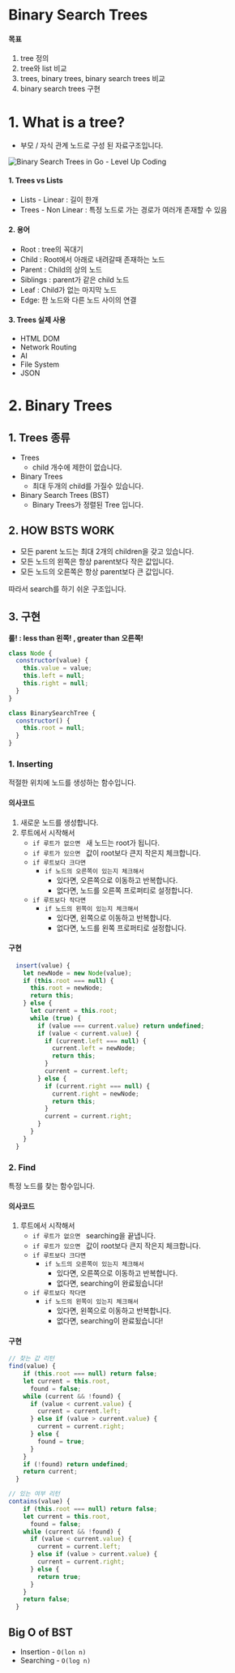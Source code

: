 # Binary Search Trees

#### 목표

1. tree 정의
2. tree와 list 비교
3. trees, binary trees, binary search trees 비교
4. binary search trees 구현

# 1. What is a tree?

* 부모 / 자식 관계 노드로 구성 된 자료구조입니다.

![Binary Search Trees in Go - Level Up Coding](https://miro.medium.com/max/417/1*h8w4gpvpx5_n1kvhzWE0Fw.png)

#### 1. Trees vs Lists

* Lists - Linear : 길이 한개
* Trees - Non Linear : 특정 노드로 가는 경로가 여러개 존재할 수 있음

#### 2. 용어

* Root : tree의 꼭대기
* Child : Root에서 아래로 내려갈때 존재하는 노드
* Parent : Child의 상의 노드
* Siblings : parent가 같은 child 노드
* Leaf : Child가 없는 마지막 노드
* Edge: 한 노드와 다른 노드 사이의 연결

#### 3. Trees 실제 사용

* HTML DOM
* Network Routing
* AI
* File System
* JSON

# 2. Binary Trees

## 1. Trees 종류

* Trees 
  * child 개수에 제한이 없습니다.
* Binary Trees
  * 최대 두개의 child를 가질수 있습니다.
* Binary Search Trees (BST)
  * Binary Trees가 정렬된 Tree 입니다.

## 2. HOW BSTS WORK

* 모든 parent 노드는 최대 2개의 children을 갖고 있습니다.
* 모든 노드의 왼쪽은 항상 parent보다 작은 값입니다.
* 모든 노드의 오른쪽은 항상 parent보다 큰 값입니다.

따라서 search를 하기 쉬운 구조입니다.

## 3. 구현

**룰! : less than 왼쪽! , greater than 오른쪽!**

```javascript
class Node {
  constructor(value) {
    this.value = value;
    this.left = null;
    this.right = null;
  }
}

class BinarySearchTree {
  constructor() {
    this.root = null;
  }
}
```

### 1. Inserting

적절한 위치에 노드를 생성하는 함수입니다.

#### 의사코드

1. 새로운 노드를 생성합니다.
2. 루트에서 시작해서
   * `if 루트가 없으면 ` 새 노드는 root가 됩니다.
   * `if 루트가 있으면 ` 값이 root보다 큰지 작은지 체크합니다.
   * `if 루트보다 크다면` 
     * `if 노드의 오른쪽이 있는지 체크해서`
       * 있다면, 오른쪽으로 이동하고 반복합니다.
       * 없다면, 노드를 오른쪽 프로퍼티로 설정합니다.
   * `if 루트보다 작다면`
     * `if 노드의 왼쪽이 있는지 체크해서`
       * 있다면, 왼쪽으로 이동하고 반복합니다.
       * 없다면, 노드를 왼쪽 프로퍼티로 설정합니다.

#### 구현

```javascript
  insert(value) {
    let newNode = new Node(value);
    if (this.root === null) {
      this.root = newNode;
      return this;
    } else {
      let current = this.root;
      while (true) {
        if (value === current.value) return undefined;
        if (value < current.value) {
          if (current.left === null) {
            current.left = newNode;
            return this;
          }
          current = current.left;
        } else {
          if (current.right === null) {
            current.right = newNode;
            return this;
          }
          current = current.right;
        }
      }
    }
  }
```



### 2. Find

특정 노드를 찾는 함수입니다.

#### 의사코드

1. 루트에서 시작해서
   - `if 루트가 없으면 ` searching을 끝냅니다.
   - `if 루트가 있으면 ` 값이 root보다 큰지 작은지 체크합니다.
   - `if 루트보다 크다면` 
     - `if 노드의 오른쪽이 있는지 체크해서`
       - 있다면, 오른쪽으로 이동하고 반복합니다.
       - 없다면, searching이 완료됬습니다!
   - `if 루트보다 작다면`
     - `if 노드의 왼쪽이 있는지 체크해서`
       - 있다면, 왼쪽으로 이동하고 반복합니다.
       - 없다면, searching이 완료됬습니다!

#### 구현

```javascript
// 찾는 값 리턴
find(value) {
    if (this.root === null) return false;
    let current = this.root,
      found = false;
    while (current && !found) {
      if (value < current.value) {
        current = current.left;
      } else if (value > current.value) {
        current = current.right;
      } else {
        found = true;
      }
    }
    if (!found) return undefined;
    return current;
  }

// 있는 여부 리턴
contains(value) {
    if (this.root === null) return false;
    let current = this.root,
      found = false;
    while (current && !found) {
      if (value < current.value) {
        current = current.left;
      } else if (value > current.value) {
        current = current.right;
      } else {
        return true;
      }
    }
    return false;
  }
```

## Big O of BST

* Insertion - `O(lon n)`
* Searching - `O(log n)`







